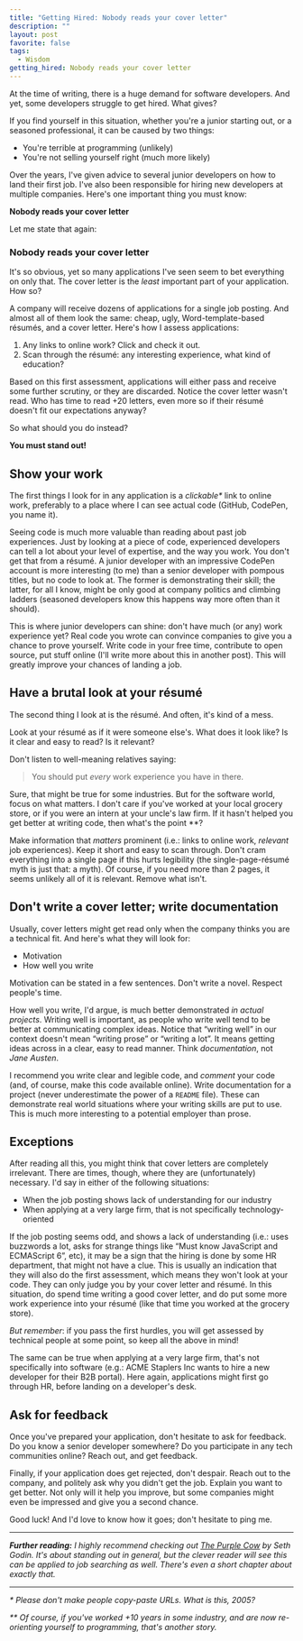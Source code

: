 ```yaml
---
title: "Getting Hired: Nobody reads your cover letter"
description: ""
layout: post
favorite: false
tags:
  - Wisdom
getting_hired: Nobody reads your cover letter
---
```


At the time of writing, there is a huge demand for software developers. And yet, some developers struggle to get hired. What gives?

If you find yourself in this situation, whether you're a junior starting out, or a seasoned professional, it can be caused by two things:

* You're terrible at programming (unlikely)
* You're not selling yourself right (much more likely)

Over the years, I've given advice to several junior developers on how to land their first job. I've also been responsible for hiring new developers at multiple companies. Here's one important thing you must know:

**Nobody reads your cover letter**

Let me state that again:

### Nobody reads your cover letter

It's so obvious, yet so many applications I've seen seem to bet everything on only that. The cover letter is the *least* important part of your application. How so?

A company will receive dozens of applications for a single job posting. And almost all of them look the same: cheap, ugly, Word-template-based résumés, and a cover letter. Here's how I assess applications:

1. Any links to online work? Click and check it out.
2. Scan through the résumé: any interesting experience, what kind of education?

Based on this first assessment, applications will either pass and receive some further scrutiny, or they are discarded. Notice the cover letter wasn't read. Who has time to read +20 letters, even more so if their résumé doesn't fit our expectations anyway?

So what should you do instead?

**You must stand out!**

## Show your work

The first things I look for in any application is a *clickable\** link to online work, preferably to a place where I can see actual code (GitHub, CodePen, you name it).

Seeing code is much more valuable than reading about past job experiences. Just by looking at a piece of code, experienced developers can tell a lot about your level of expertise, and the way you work. You don't get that from a résumé. A junior developer with an impressive CodePen account is more interesting (to me) than a senior developer with pompous titles, but no code to look at. The former is demonstrating their skill; the latter, for all I know, might be only good at company politics and climbing ladders (seasoned developers know this happens way more often than it should).

This is where junior developers can shine: don't have much (or any) work experience yet? Real code you wrote can convince companies to give you a chance to prove yourself. Write code in your free time, contribute to open source, put stuff online (I'll write more about this in another post). This will greatly improve your chances of landing a job.

## Have a brutal look at your résumé

The second thing I look at is the résumé. And often, it's kind of a mess.

Look at your résumé as if it were someone else's. What does it look like? Is it clear and easy to read? Is it relevant?

Don't listen to well-meaning relatives saying:

> You should put *every* work experience you have in there.

Sure, that might be true for some industries. But for the software world, focus on what matters. I don't care if you've worked at your local grocery store, or if you were an intern at your uncle's law firm. If it hasn't helped you get better at writing code, then what's the point \*\*? 

Make information that *matters* prominent (i.e.: links to online work, *relevant* job experiences). Keep it short and easy to scan through. Don't cram everything into a single page if this hurts legibility (the single-page-résumé myth is just that: a myth). Of course, if you need more than 2 pages, it seems unlikely all of it is relevant. Remove what isn't.


## Don't write a cover letter; write documentation

Usually, cover letters might get read only when the company thinks you are a technical fit. And here's what they will look for:

* Motivation
* How well you write

Motivation can be stated in a few sentences. Don't write a novel. Respect people's time.

How well you write, I'd argue, is much better demonstrated *in actual projects*. Writing well is important, as people who write well tend to be better at communicating complex ideas. Notice that &ldquo;writing well&rdquo; in our context doesn't mean &ldquo;writing prose&rdquo; or &ldquo;writing a lot&rdquo;. It means getting ideas across in a clear, easy to read manner. Think *documentation*, not *Jane Austen*.

I recommend you write clear and legible code, and *comment* your code (and, of course, make this code available online). Write documentation for a project (never underestimate the power of a `README` file). These can demonstrate real world situations where your writing skills are put to use. This is much more interesting to a potential employer than prose.

## Exceptions

After reading all this, you might think that cover letters are completely irrelevant. There are times, though, where they are (unfortunately) necessary. I'd say in either of the following situations:

* When the job posting shows lack of understanding for our industry
* When applying at a very large firm, that is not specifically technology-oriented

If the job posting seems odd, and shows a lack of understanding (i.e.: uses buzzwords a lot, asks for strange things like &ldquo;Must know JavaScript and ECMAScript 6&rdquo;, etc), it may be a sign that the hiring is done by some HR department, that might not have a clue. This is usually an indication that they will also do the first assessment, which means they won't look at your code. They can only judge you by your cover letter and résumé. In this situation, do spend time writing a good cover letter, and do put some more work experience into your résumé (like that time you worked at the grocery store).

*But remember*: if you pass the first hurdles, you will get assessed by technical people at some point, so keep all the above in mind!

The same can be true when applying at a very large firm, that's not specifically into software (e.g.: ACME Staplers Inc wants to hire a new developer for their B2B portal). Here again, applications might first go through HR, before landing on a developer's desk.

## Ask for feedback

Once you've prepared your application, don't hesitate to ask for feedback. Do you know a senior developer somewhere? Do you participate in any tech communities online? Reach out, and get feedback.

Finally, if your application does get rejected, don't despair. Reach out to the company, and politely ask why you didn't get the job. Explain you want to get better. Not only will it help you improve, but some companies might even be impressed and give you a second chance.

Good luck! And I'd love to know how it goes; don't hesitate to ping me.

---

***Further reading:** I highly recommend checking out [The Purple Cow](https://www.goodreads.com/book/show/641604.Purple_Cow) by Seth Godin. It's about standing out in general, but the clever reader will see this can be applied to job searching as well. There's even a short chapter about exactly that.*

---

*\* Please don't make people copy-paste URLs. What is this, 2005?*

*\*\* Of course, if you've worked +10 years in some industry, and are now re-orienting yourself to programming, that's another story.*
